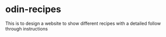 # odin-recipes
This is to design a website to show different recipes with a detailed follow through instructions